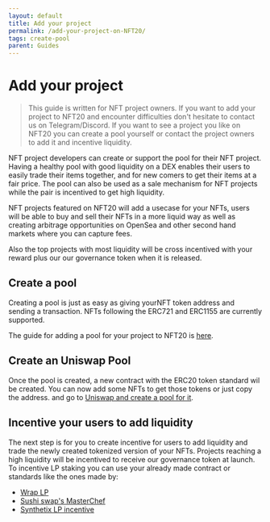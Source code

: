 ```yaml
---
layout: default
title: Add your project
permalink: /add-your-project-on-NFT20/
tags: create-pool
parent: Guides
---
```


# Add your project

> This guide is written for NFT project owners. If you want to add your project to NFT20 and encounter difficulties don't hesitate to contact us on Telegram/Discord. If you want to see a project you like on NFT20 you can create a pool yourself or contact the project owners to add it and incentive liquidity.


NFT project developers can create or support the pool for their NFT project. Having a healthy pool with good liquidity on a DEX enables their users to easily trade their items together, and for new comers to get their items at a fair price. The pool can also be used as a sale mechanism for NFT projects while the pair is incentived to get high liquidity.

NFT projects featured on NFT20 will add a usecase for your NFTs, users will be able to buy and sell their NFTs in a more liquid way as well as creating arbitrage opportunities on OpenSea and other second hand markets where you can capture fees.

Also the top projects with most liquidity will be cross incentived with your reward plus our our governance token when it is released.

## Create a pool

Creating a pool is just as easy as giving yourNFT token address and sending a transaction. NFTs following the ERC721 and ERC1155 are currently supported. 

The guide for adding a pool for your project to NFT20 is [here](https://docs.nft20.io/create-pool/).

## Create an Uniswap Pool

Once the pool is created, a new contract with the ERC20 token standard wil be created. You can now add some NFTs to get those tokens or just copy the address. and go to [Uniswap and create a pool for it](https://tokenmint.io/blog/how-to-list-your-custom-erc20-token-to-uniswap.html).

## Incentive your users to add liquidity

The next step is for you to create incentive for users to add liquidity and trade the newly created tokenized version of your NFTs. Projects reaching a high liquidity will be incentived to receive our governance token at launch. To incentive LP staking you can use your already made contract or standards like the ones made by:
* [Wrap LP]() 
* [Sushi swap's MasterChef](https://github.com/sushiswap/sushiswap/blob/master/contracts/MasterChef.sol) 
* [Synthetix LP incentive](https://github.com/Synthetixio/Unipool/blob/master/contracts/Unipool.sol) 



